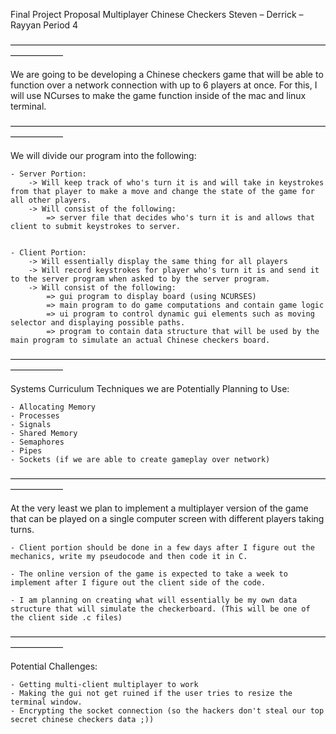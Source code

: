 Final Project Proposal
Multiplayer Chinese Checkers 
Steven – Derrick – Rayyan
Period 4

––––––––––––––––––––––––––––––––––––––––––––––––––––––––––––––––––––––––––––––––––––

We are going to be developing a Chinese checkers game that will be able to function over a network connection with up to 6 players at once. For this, I will use NCurses to make the game function inside of the mac and linux terminal.

––––––––––––––––––––––––––––––––––––––––––––––––––––––––––––––––––––––––––––––––––––

We will divide our program into the following:

	- Server Portion:
		-> Will keep track of who's turn it is and will take in keystrokes from that player to make a move and change the state of the game for all other players.
		-> Will consist of the following:
			=> server file that decides who's turn it is and allows that client to submit keystrokes to server.


	- Client Portion:
		-> Will essentially display the same thing for all players
		-> Will record keystrokes for player who's turn it is and send it to the server program when asked to by the server program.
		-> Will consist of the following:
			=> gui program to display board (using NCURSES)
			=> main program to do game computations and contain game logic
			=> ui program to control dynamic gui elements such as moving selector and displaying possible paths.
			=> program to contain data structure that will be used by the main program to simulate an actual Chinese checkers board.

––––––––––––––––––––––––––––––––––––––––––––––––––––––––––––––––––––––––––––––––––––

Systems Curriculum Techniques we are Potentially Planning to Use:

	- Allocating Memory
	- Processes
	- Signals
	- Shared Memory
	- Semaphores
	- Pipes
	- Sockets (if we are able to create gameplay over network)

––––––––––––––––––––––––––––––––––––––––––––––––––––––––––––––––––––––––––––––––––––

At the very least we plan to implement a multiplayer version of the game that can be played on a single computer screen with different players taking turns. 

	- Client portion should be done in a few days after I figure out the mechanics, write my pseudocode and then code it in C.

	- The online version of the game is expected to take a week to implement after I figure out the client side of the code.

	- I am planning on creating what will essentially be my own data structure that will simulate the checkerboard. (This will be one of the client side .c files)
  
––––––––––––––––––––––––––––––––––––––––––––––––––––––––––––––––––––––––––––––––––––

Potential Challenges:
	
	- Getting multi-client multiplayer to work
	- Making the gui not get ruined if the user tries to resize the terminal window.
	- Encrypting the socket connection (so the hackers don't steal our top secret chinese checkers data ;))
	
